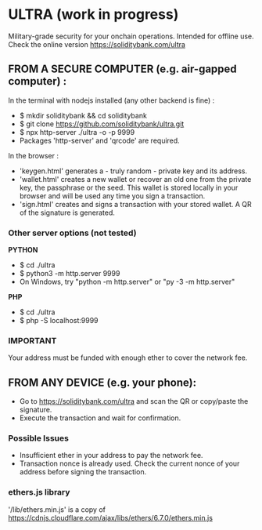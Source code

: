 # ULTRA (work in progress)
Military-grade security for your onchain operations. Intended for offline use. Check the online version https://soliditybank.com/ultra

## FROM A SECURE COMPUTER (e.g. air-gapped computer) :
In the terminal with nodejs installed (any other backend is fine) :
  - $ mkdir soliditybank && cd soliditybank
  - $ git clone https://github.com/soliditybank/ultra.git
  - $ npx http-server ./ultra -o -p 9999
  - Packages 'http-server' and 'qrcode' are required.

In the browser :
  - 'keygen.html' generates a - truly random - private key and its address.
  - 'wallet.html' creates a new wallet or recover an old one from the private key, the passphrase or the seed. This wallet is stored locally in your browser and will be used any time you sign a transaction.
  - 'sign.html' creates and signs a transaction with your stored wallet. A QR of the signature is generated.

### Other server options (not tested)

**PYTHON**
- $ cd ./ultra
- $ python3 -m http.server 9999
- On Windows, try "python -m http.server" or "py -3 -m http.server"

**PHP**
-  $ cd ./ultra
-  $ php -S localhost:9999

### IMPORTANT
Your address must be funded with enough ether to cover the network fee.

## FROM ANY DEVICE (e.g. your phone):
- Go to https://soliditybank.com/ultra and scan the QR or copy/paste the signature.
- Execute the transaction and wait for confirmation.

### Possible Issues
- Insufficient ether in your address to pay the network fee.
- Transaction nonce is already used. Check the current nonce of your address before signing the transaction.

### ethers.js library
'/lib/ethers.min.js' is a copy of https://cdnjs.cloudflare.com/ajax/libs/ethers/6.7.0/ethers.min.js
